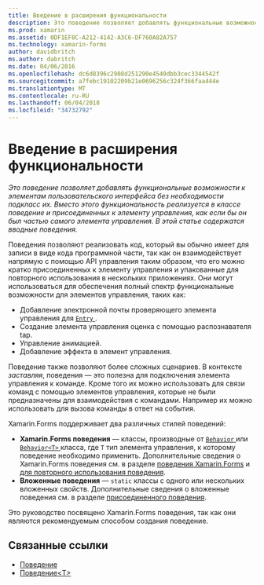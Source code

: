 ```yaml
---
title: Введение в расширения функциональности
description: Это поведение позволяет добавлять функциональные возможности к элементам пользовательского интерфейса без необходимости подкласс их. Вместо этого функциональность реализуется в классе поведение и присоединенных к элементу управления, как если бы он был частью самого элемента управления. В этой статье содержатся вводные поведения.
ms.prod: xamarin
ms.assetid: 0DF1EF8C-A212-4142-A3C6-DF760A82A757
ms.technology: xamarin-forms
author: davidbritch
ms.author: dabritch
ms.date: 04/06/2016
ms.openlocfilehash: dc6d8396c2908d251290e4540dbb3cec3344542f
ms.sourcegitcommit: a7febc19102209b21e0696256c324f366faa444e
ms.translationtype: MT
ms.contentlocale: ru-RU
ms.lasthandoff: 06/04/2018
ms.locfileid: "34732792"
---
```

# <a name="introduction-to-behaviors"></a>Введение в расширения функциональности

_Это поведение позволяет добавлять функциональные возможности к элементам пользовательского интерфейса без необходимости подкласс их. Вместо этого функциональность реализуется в классе поведение и присоединенных к элементу управления, как если бы он был частью самого элемента управления. В этой статье содержатся вводные поведения._

Поведения позволяют реализовать код, который вы обычно имеет для записи в виде кода программной части, так как он взаимодействует напрямую с помощью API управления таким образом, что его можно кратко присоединенных к элементу управления и упакованные для повторного использования в нескольких приложениях. Они могут использоваться для обеспечения полный спектр функциональные возможности для элементов управления, таких как:

- Добавление электронной почты проверяющего элемента управления для [ `Entry` ](https://developer.xamarin.com/api/type/Xamarin.Forms.Entry/).
- Создание элемента управления оценка с помощью распознавателя tap.
- Управление анимацией.
- Добавление эффекта в элемент управления.

Поведение также позволяют более сложных сценариев. В контексте *заставляя*, поведения — это полезна для подключения элемента управления к команде. Кроме того их можно использовать для связи команд с помощью элементов управления, которые не были предназначены для взаимодействия с командами. Например их можно использовать для вызова команды в ответ на события.

Xamarin.Forms поддерживает два различных стилей поведений:

- **Xamarin.Forms поведения** — классы, производные от [ `Behavior` ](https://developer.xamarin.com/api/type/Xamarin.Forms.Behavior/) или [ `Behavior<T>` ](https://developer.xamarin.com/api/type/Xamarin.Forms.Behavior%3CT%3E/) класса, где `T` тип элемента управления, к которому поведение необходимо применить. Дополнительные сведения о Xamarin.Forms поведения см. в разделе [поведения Xamarin.Forms](~/xamarin-forms/app-fundamentals/behaviors/creating.md) и [для повторного использования поведения](~/xamarin-forms/app-fundamentals/behaviors/reusable/index.md).
- **Вложенные поведения** — `static` классы с одного или нескольких вложенных свойств. Дополнительные сведения о вложенные поведения см. в разделе [присоединенного поведения](~/xamarin-forms/app-fundamentals/behaviors/attached.md).

Это руководство посвящено Xamarin.Forms поведения, так как они являются рекомендуемым способом создания поведение.



## <a name="related-links"></a>Связанные ссылки

- [Поведение](https://developer.xamarin.com/api/type/Xamarin.Forms.Behavior/)
- [Поведение&lt;T&gt;](https://developer.xamarin.com/api/type/Xamarin.Forms.Behavior%3CT%3E/)

